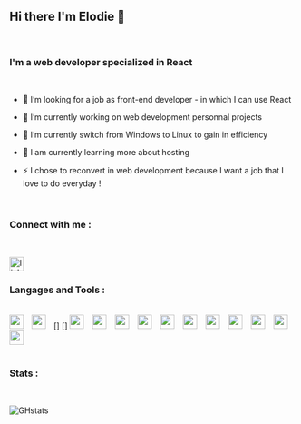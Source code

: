 ## Hi there I'm Elodie 👋

<br>


### I'm a web developer specialized in React
<br>

- 👯 I’m looking for a job as front-end developer - in which I can use React
- 🔭 I’m currently working on web development personnal projects 
- 🌱 I’m currently switch from Windows to Linux to gain in efficiency
- 🌱 I am currently learning more about hosting 

- ⚡ I chose to reconvert in web development because I want a job that I love to do everyday !

<br>


### Connect with me : 
<br>

[<img text-align="left" alt="linkedin-page" width="25px" src="https://cdn.jsdelivr.net/gh/devicons/devicon/icons/linkedin/linkedin-original.svg" />]('https://www.linkedin.com/in/elodie-david31/')



### Langages and Tools : 
<br>
[<img align="left" alt="react" width="25px" src="https://cdn.jsdelivr.net/gh/devicons/devicon/icons/react/react-original.svg" style ="padding-right:11px;" />]
[<img  align="left"alt="react" width="25px" src="https://cdn.jsdelivr.net/gh/devicons/devicon/icons/redux/redux-original.svg" style ="padding-right:11px;" />]
<img  alt="react" width="25px" src="https://cdn.jsdelivr.net/gh/devicons/devicon/icons/javascript/javascript-plain.svg" style ="padding-right:11px;" />
<img  alt="react" width="25px" src="https://cdn.jsdelivr.net/gh/devicons/devicon/icons/html5/html5-original.svg"  style ="padding-right:11px;" />
<img alt="react" width="25px" src="https://cdn.jsdelivr.net/gh/devicons/devicon/icons/sass/sass-original.svg" style ="padding-right:11px;" />
<img alt="react" width="25px" src="https://cdn.jsdelivr.net/gh/devicons/devicon/icons/nodejs/nodejs-original.svg" style ="padding-right:11px;" />
<img alt="react" width="25px" src="https://cdn.jsdelivr.net/gh/devicons/devicon/icons/mysql/mysql-original-wordmark.svg" style ="padding-right:11px;" />
<img alt="react" width="25px" src="https://cdn.jsdelivr.net/gh/devicons/devicon/icons/postgresql/postgresql-original.svg"  style ="padding-right:11px;" />
<img  alt="react" width="25px" src="https://cdn.jsdelivr.net/gh/devicons/devicon/icons/git/git-plain-wordmark.svg"  style ="padding-right:11px;" />
<img  alt="react" width="25px" src="https://cdn.jsdelivr.net/gh/devicons/devicon/icons/github/github-original-wordmark.svg"  style ="padding-right:11px;" />
<img  alt="react" width="25px" src="https://cdn.jsdelivr.net/gh/devicons/devicon/icons/slack/slack-original.svg"  style ="padding-right:11px;" />
<img  alt="react" width="25px" src="https://cdn.jsdelivr.net/gh/devicons/devicon/icons/vscode/vscode-original.svg" style ="padding-right:11px;" />
<img alt="react" width="25px" src="https://cdn.jsdelivr.net/gh/devicons/devicon/icons/yarn/yarn-original.svg"  style ="padding-right:11px;" />
<br>
<br>

### Stats : 
<br>

![GHstats](https://github-readme-stats.vercel.app/api?username=Elodvd&show_icons=true)